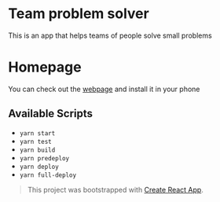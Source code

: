 # Team problem solver

This is an app that helps teams of people solve small problems

# Homepage

You can check out the [webpage][homepage] and install it in your phone

## Available Scripts

- `yarn start`
- `yarn test`
- `yarn build`
- `yarn predeploy`
- `yarn deploy`
- `yarn full-deploy`

> This project was bootstrapped with [Create React App](https://github.com/facebook/create-react-app).

[homepage]: http://g00z-g00z.io/team-problem-solver
